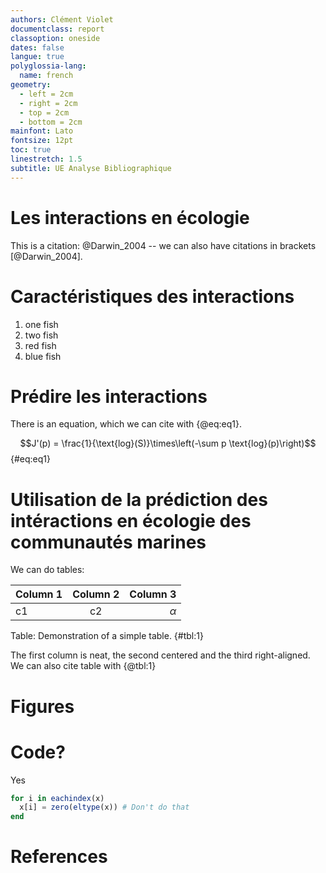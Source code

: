 ```yaml
---
authors: Clément Violet
documentclass: report
classoption: oneside
dates: false
langue: true
polyglossia-lang:
  name: french
geometry:
  - left = 2cm
  - right = 2cm
  - top = 2cm
  - bottom = 2cm
mainfont: Lato
fontsize: 12pt
toc: true
linestretch: 1.5
subtitle: UE Analyse Bibliographique
---
```


# Les interactions en écologie

This is a citation: @Darwin_2004 -- we can also have citations in brackets [@Darwin_2004].

# Caractéristiques des interactions

1. one fish
2. two fish
3. red fish
4. blue fish

# Prédire les interactions

There is an equation, which we can cite with {@eq:eq1}.

$$J'(p) = \frac{1}{\text{log}(S)}\times\left(-\sum p \text{log}(p)\right)$$ {#eq:eq1}

# Utilisation de la prédiction des intéractions en écologie des communautés marines

We can do tables:

| Column 1 | Column 2 |      Column 3    |
| -------- | :-------:| ---------------: |
| c1       |    c2    |       $\alpha$   |

Table: Demonstration of a simple table. {#tbl:1}

The first column is neat, the second centered and the third right-aligned. We can also cite table with {@tbl:1}

# Figures

<!--
![This is the legend of the figure](figures/biomes.png){#fig:biomes}

We can refer to @fig:biomes. 
-->

# Code?

Yes

~~~ julia
for i in eachindex(x)
  x[i] = zero(eltype(x)) # Don't do that
end
~~~

# References
